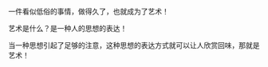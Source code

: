 <!---
markmeta_author: wongoo
markmeta_date: 2016-10-11
markmeta_title: 什么是艺术
markmeta_categories: 感悟
markmeta_tags: Art
-->

# 

一件看似低俗的事情，做得久了，也就成为了艺术！

艺术是什么？是一种人的思想的表达！

当一种思想引起了足够的注意，这种思想的表达方式就可以让人欣赏回味，那就是艺术！ 


